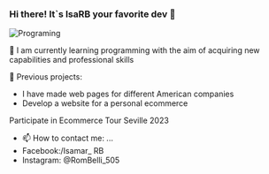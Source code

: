 ### Hi there! It`s IsaRB your favorite dev 👋

![Programing](https://github.com/user-attachments/assets/8e11215e-228d-4e2d-bd16-7d600c8c2dc5)


🔭 I am currently learning programming with the aim of acquiring new capabilities and professional skills

👯 Previous projects:
- I have made web pages for different American companies
- Develop a website for a personal ecommerce

Participate in Ecommerce Tour Seville 2023

- 📫 How to contact me: ...
- Facebook:/Isamar_ RB
- Instagram: @RomBelli_505
